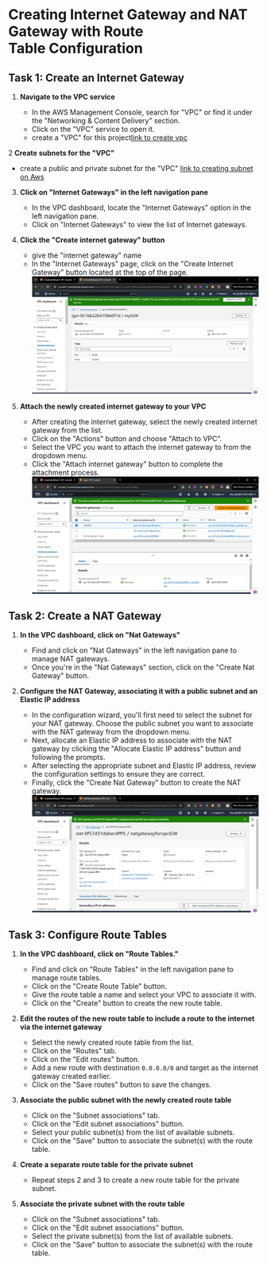 # Creating Internet Gateway and NAT Gateway with Route Table Configuration

## Task 1: Create an Internet Gateway

1. **Navigate to the VPC service**

   - In the AWS Management Console, search for "VPC" or find it under the "Networking & Content Delivery" section.
   - Click on the "VPC" service to open it.
   - create a "VPC" for this project[link to create vpc](https://github.com/Fumnanya92/Darey.io_Projects/blob/main/Cloud_Services/Aws/Creating-a-vpc-on-Aws-management-console.md)

2 **Create subnets for the "VPC"**
   - create a public and private subnet for the "VPC"
     [link to creating subnet on Aws](https://github.com/Fumnanya92/Darey.io_Projects/blob/main/Cloud_Services/Aws/Creating-subnet-on-Aws.md)

3. **Click on "Internet Gateways" in the left navigation pane**
   - In the VPC dashboard, locate the "Internet Gateways" option in the left navigation pane.
   - Click on "Internet Gateways" to view the list of Internet gateways.

4. **Click the "Create internet gateway" button**
   - give the "internet gateway" name
   - In the "Internet Gateways" page, click on the "Create Internet Gateway" button located at the top of the page.
     ![screenshot of IGW created](image/IGWcreated.png)

6. **Attach the newly created internet gateway to your VPC**

   - After creating the internet gateway, select the newly created internet gateway from the list.
   - Click on the "Actions" button and choose "Attach to VPC".
   - Select the VPC you want to attach the internet gateway to from the dropdown menu.
   - Click the "Attach internet gateway" button to complete the attachment process.
     ![screenshot of IGW created](image/IGWattached.png)

## Task 2: Create a NAT Gateway

1. **In the VPC dashboard, click on "Nat Gateways"**
   - Find and click on "Nat Gateways" in the left navigation pane to manage NAT gateways.
   - Once you're in the "Nat Gateways" section, click on the "Create Nat Gateway" button.
     
3. **Configure the NAT Gateway, associating it with a public subnet and an Elastic IP address**

   - In the configuration wizard, you'll first need to select the subnet for your NAT gateway. Choose the public subnet you want to associate with the NAT gateway from the dropdown menu.
   - Next, allocate an Elastic IP address to associate with the NAT gateway by clicking the "Allocate Elastic IP address" button and following the prompts.
   - After selecting the appropriate subnet and Elastic IP address, review the configuration settings to ensure they are correct.
   - Finally, click the "Create Nat Gateway" button to create the NAT gateway.
      ![screenshot of IGW created](image/IGWnatgw.png)

## Task 3: Configure Route Tables

1. **In the VPC dashboard, click on "Route Tables."**
   - Find and click on "Route Tables" in the left navigation pane to manage route tables.
   - Click on the "Create Route Table" button.
   - Give the route table a name and select your VPC to associate it with.
   - Click on the "Create" button to create the new route table.

2. **Edit the routes of the new route table to include a route to the internet via the internet gateway**

   - Select the newly created route table from the list.
   - Click on the "Routes" tab.
   - Click on the "Edit routes" button.
   - Add a new route with destination `0.0.0.0/0` and target as the internet gateway created earlier.
   - Click on the "Save routes" button to save the changes.

3. **Associate the public subnet with the newly created route table**

   - Click on the "Subnet associations" tab.
   - Click on the "Edit subnet associations" button.
   - Select your public subnet(s) from the list of available subnets.
   - Click on the "Save" button to associate the subnet(s) with the route table.

4. **Create a separate route table for the private subnet**
   - Repeat steps 2 and 3 to create a new route table for the private subnet.

7. **Associate the private subnet with the route table**

   - Click on the "Subnet associations" tab.
   - Click on the "Edit subnet associations" button.
   - Select the private subnet(s) from the list of available subnets.
   - Click on the "Save" button to associate the subnet(s) with the route table.
